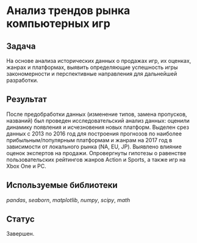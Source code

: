 # Анализ трендов рынка компьютерных игр

## Задача

На основе анализа исторических данных о продажах игр, их оценках, жанрах и платформах, выявить определяющие успешность игры закономерности и перспективные направления для дальнейшей разработки.

## Результат

После предобработки данных (изменение типов, замена пропусков, названий) был проведен исследовательский анализ данных: оценили динамику появления и исчезновения новых платформ. Выделен срез данных с 2013 по 2016 год для построения прогнозов по наиболее прибыльным/популярным платформам и жанрам на 2017 год в зависимости от локального рынка  (NA, EU, JP). Выявлено влияние оценок экспертов на продажи.  Опровергнуты гипотезы о равенстве пользовательских рейтингов жанров Action и Sports, а также игр на Xbox One и PC.

## Используемые библиотеки
*pandas*, *seaborn*, *matplotlib*,  *numpy*, *scipy*, *math*

## Статус 

Завершен.
